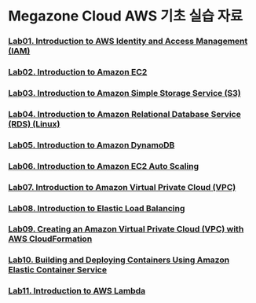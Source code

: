 # Megazone Cloud AWS 기초 실습 자료

### [Lab01. Introduction to AWS Identity and Access Management (IAM)](https://github.com/cloudjjang/mzc-101-tech/blob/master/lab01.md)

### [Lab02. Introduction to Amazon EC2](https://github.com/cloudjjang/mzc-101-tech/blob/master/lab02.md)

### [Lab03. Introduction to Amazon Simple Storage Service (S3)](https://github.com/cloudjjang/mzc-101-tech/blob/master/lab03.md)

### [Lab04. Introduction to Amazon Relational Database Service (RDS) (Linux)](https://github.com/cloudjjang/mzc-101-tech/blob/master/lab04.md)

### [Lab05. Introduction to Amazon DynamoDB](https://github.com/cloudjjang/mzc-101-tech/blob/master/lab05.md)

### [Lab06. Introduction to Amazon EC2 Auto Scaling](https://github.com/cloudjjang/mzc-101-tech/blob/master/lab06.md)

### [Lab07. Introduction to Amazon Virtual Private Cloud (VPC)](https://github.com/cloudjjang/mzc-101-tech/blob/master/lab07.md)

### [Lab08. Introduction to Elastic Load Balancing](https://github.com/cloudjjang/mzc-101-tech/blob/master/lab08.md)

### [Lab09. Creating an Amazon Virtual Private Cloud (VPC) with AWS CloudFormation](https://github.com/cloudjjang/mzc-101-tech/blob/master/lab09.md)

### [Lab10. Building and Deploying Containers Using Amazon Elastic Container Service](https://github.com/cloudjjang/mzc-101-tech/blob/master/lab10.md)

### [Lab11. Introduction to AWS Lambda](https://github.com/cloudjjang/mzc-101-tech/blob/master/lab11.md)
